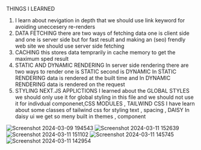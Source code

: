 THINGS I LEARNED 
1) I learn about nevigation in depth that we should use link keyword for avoiding uneccesery re-renders
2) DATA FETCHING there are two ways of fetching data one is client side and one is server side but for fast result and making an (seo) frendly web site we should use server side fetching
3) CACHING this stores data temprarily in cache memory to get the maximum sped result
4) STATIC AND DYNAMIC RENDERING In server side rendering there are two ways to render one is STATIC second is DYNAMIC In STATIC RENDERING data is rendered at the built time and In DYNAMIC RENDERING data is rendered on the request
5) STYLING NEXT.JS APPLICTIONS I learned about the GLOBAL STYLES we should only use it for global styling in this file and we should not use it for indivdual componenet,CSS MODULES , TAILWIND CSS  I have learn about some classes of tailwind css for styling text , spacing , DAISY In daisy ui we get so meny built in themes , component 

![Screenshot 2024-03-09 194543](https://github.com/subodh245/Next-JS/assets/118099441/c1828682-c81a-476e-894d-ff1edbc01254)
![Screenshot 2024-03-11 152639](https://github.com/subodh245/Next-JS/assets/118099441/b8608bca-a5d8-4dc4-ad14-75ed2df6959f)
![Screenshot 2024-03-11 151102](https://github.com/subodh245/Next-JS/assets/118099441/42d93a56-2457-4a78-983d-eaf60859ede2)
![Screenshot 2024-03-11 145745](https://github.com/subodh245/Next-JS/assets/118099441/2644078e-a1a7-4d2f-96e0-560c60e8aa96)
![Screenshot 2024-03-11 142954](https://github.com/subodh245/Next-JS/assets/118099441/f9c3e9f0-58b6-4c3a-a554-f7e68bcfa862)

